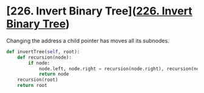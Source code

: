 # [226. Invert Binary Tree]([226. Invert Binary Tree](https://leetcode.com/problems/invert-binary-tree/))

Changing the address a child pointer has moves all its subnodes.
~~~python
def invertTree(self, root):
    def recursion(node):
        if node:
            node.left, node.right = recursion(node.right), recursion(node.left)
            return node
    recursion(root)
    return root
~~~
